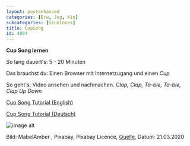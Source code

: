 ```yaml
---
layout: postenhanced
categories: [Erw, Jug, Kin]
subcategories: [Sinnloses]
title: CupSong
id: 4004
---
```

**Cup Song lernen**

So lang dauert's: 5 - 20 Minuten

Das brauchst du: Einen Browser mit Internetzugang und einen *Cup*

So geht's: Video ansehen und nachmachen. *Clap, Clap, Ta-ble, Ta-ble, Clap Up Down*

[Cup Song Tutorial (English)](https://www.youtube.com/watch?v=Y5kYLOb6i5I)

[Cup Song Tutorial (Deutsch)](https://www.youtube.com/watch?v=7kci5FTEbTA)

![image alt](https://cdn.pixabay.com/photo/2020/02/13/16/59/plastic-cup-4846296_1280.jpg)

Bild: MabelAmber , Pixabay, Pixabay Licence, [Quelle](https://pixabay.com/photos/plastic-cup-drinking-picnic-party-4846296/), Datum: 21.03.2020



